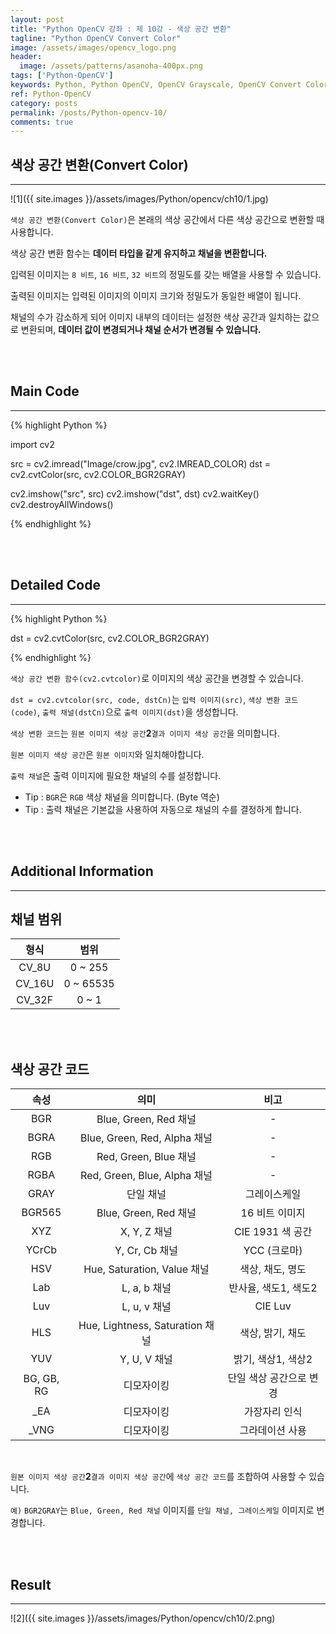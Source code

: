 ```yaml
---
layout: post
title: "Python OpenCV 강좌 : 제 10강 - 색상 공간 변환"
tagline: "Python OpenCV Convert Color"
image: /assets/images/opencv_logo.png
header:
  image: /assets/patterns/asanoha-400px.png
tags: ['Python-OpenCV']
keywords: Python, Python OpenCV, OpenCV Grayscale, OpenCV Convert Color
ref: Python-OpenCV
category: posts
permalink: /posts/Python-opencv-10/
comments: true
---
```


## 색상 공간 변환(Convert Color) ##
----------

![1]({{ site.images }}/assets/images/Python/opencv/ch10/1.jpg)

`색상 공간 변환(Convert Color)`은 본래의 색상 공간에서 다른 색상 공간으로 변환할 때 사용합니다.

색상 공간 변환 함수는 **데이터 타입을 같게 유지하고 채널을 변환합니다.**

입력된 이미지는 `8 비트`, `16 비트`, `32 비트`의 정밀도를 갖는 배열을 사용할 수 있습니다.

출력된 이미지는 입력된 이미지의 이미지 크기와 정밀도가 동일한 배열이 됩니다.

채널의 수가 감소하게 되어 이미지 내부의 데이터는 설정한 색상 공간과 일치하는 값으로 변환되며, **데이터 값이 변경되거나 채널 순서가 변경될 수 있습니다.**

<br>
<br>

## Main Code ##
----------

{% highlight Python %}

import cv2

src = cv2.imread("Image/crow.jpg", cv2.IMREAD_COLOR)
dst = cv2.cvtColor(src, cv2.COLOR_BGR2GRAY)

cv2.imshow("src", src)
cv2.imshow("dst", dst)
cv2.waitKey()
cv2.destroyAllWindows()

{% endhighlight %}

<br>
<br>

## Detailed Code ##
----------

{% highlight Python %}

dst = cv2.cvtColor(src, cv2.COLOR_BGR2GRAY)

{% endhighlight %}

`색상 공간 변환 함수(cv2.cvtcolor)`로 이미지의 색상 공간을 변경할 수 있습니다.

`dst = cv2.cvtcolor(src, code, dstCn)`는 `입력 이미지(src)`, `색상 변환 코드(code)`, `출력 채널(dstCn)`으로 `출력 이미지(dst)`을 생성합니다.

`색상 변환 코드`는 `원본 이미지 색상 공간`**2**`결과 이미지 색상 공간`을 의미합니다.

`원본 이미지 색상 공간`은 `원본 이미지`와 일치해야합니다.

`출력 채널`은 출력 이미지에 필요한 채널의 수를 설정합니다.

* Tip : `BGR`은 `RGB` 색상 채널을 의미합니다. (Byte 역순)
* Tip : 출력 채널은 기본값을 사용하여 자동으로 채널의 수를 결정하게 합니다.

<br>
<br>

## Additional Information ##
----------

## 채널 범위 ##

| 형식 | 범위 |
|:-----:|:------:|
| CV_8U | 0 ~ 255 |
| CV_16U | 0 ~ 65535 |
| CV_32F | 0 ~ 1 |

<br>
<br>

## 색상 공간 코드 ##

|    속성    |               의미              |           비고          |
|:----------:|:-------------------------------:|:-----------------------:|
|     BGR    |      Blue, Green, Red 채널      |            -            |
|    BGRA    |   Blue, Green, Red, Alpha 채널  |            -            |
|     RGB    |      Red, Green, Blue 채널      |            -            |
|    RGBA    |   Red, Green, Blue, Alpha 채널  |            -            |
|    GRAY    |            단일 채널            |       그레이스케일      |
|   BGR565   |      Blue, Green, Red 채널      |      16 비트 이미지     |
|     XYZ    |           X, Y, Z 채널          |     CIE 1931 색 공간    |
|    YCrCb   |          Y, Cr, Cb 채널         |       YCC (크로마)      |
|     HSV    |   Hue, Saturation, Value 채널   |     색상, 채도, 명도    |
|     Lab    |           L, a, b 채널          |   반사율, 색도1, 색도2  |
|     Luv    |           L, u, v 채널          |         CIE Luv         |
|     HLS    | Hue, Lightness, Saturation 채널 |     색상, 밝기, 채도    |
|     YUV    |           Y, U, V 채널          |    밝기, 색상1, 색상2   |
| BG, GB, RG |            디모자이킹           | 단일 색상 공간으로 변경 |
|     _EA    |            디모자이킹           |      가장자리 인식      |
|    _VNG    |            디모자이킹           |     그라데이션 사용     |

<br>

`원본 이미지 색상 공간`**2**`결과 이미지 색상 공간`에 `색상 공간 코드`를 조합하여 사용할 수 있습니다.

`예)` `BGR2GRAY`는 `Blue, Green, Red 채널` 이미지를 `단일 채널, 그레이스케일` 이미지로 변경합니다.

<br>
<br>

## Result ##
----------

![2]({{ site.images }}/assets/images/Python/opencv/ch10/2.png)

